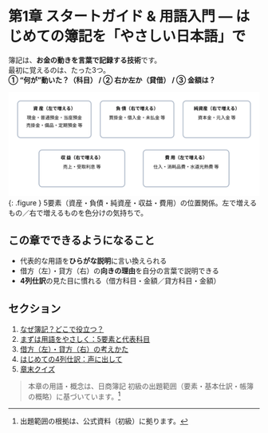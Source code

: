 # 第1章 スタートガイド & 用語入門 — はじめての簿記を「やさしい日本語」で

<p class="lead">
簿記は、<strong>お金の動きを言葉で記録する技術</strong>です。<br>
最初に覚えるのは、たった3つ。<br>
<strong>① “何が”動いた？（科目） / ② 右か左か（貸借） / ③ 金額は？</strong>
</p>

![5要素の地図](../assets/img/ch01/element_map.svg){: .figure }
<span class="caption">5要素（資産・負債・純資産・収益・費用）の位置関係。左で増えるもの／右で増えるものを色分けの気持ちで。</span>

## この章でできるようになること

- 代表的な用語を<strong>ひらがな説明</strong>に言い換えられる
- 借方（左）・貸方（右）の<strong>向きの理由</strong>を自分の言葉で説明できる
- <strong>4列仕訳</strong>の見た目に慣れる（借方科目・金額／貸方科目・金額）

## セクション

1. [なぜ簿記？どこで役立つ？](01-why-bookkeeping.md)
2. [まずは用語をやさしく：5要素と代表科目](02-basic-terms.md)
3. [借方（左）・貸方（右）の考えかた](03-debit-credit.md)
4. [はじめての4列仕訳：声に出して](04-first-journal.md)
5. [章末クイズ](99-quiz.md)

> 本章の用語・概念は、日商簿記 初級の出題範囲（要素・基本仕訳・帳簿の概略）に基づいています。[^ref]
> [^ref]: 出題範囲の根拠は、公式資料（初級）に拠ります。
